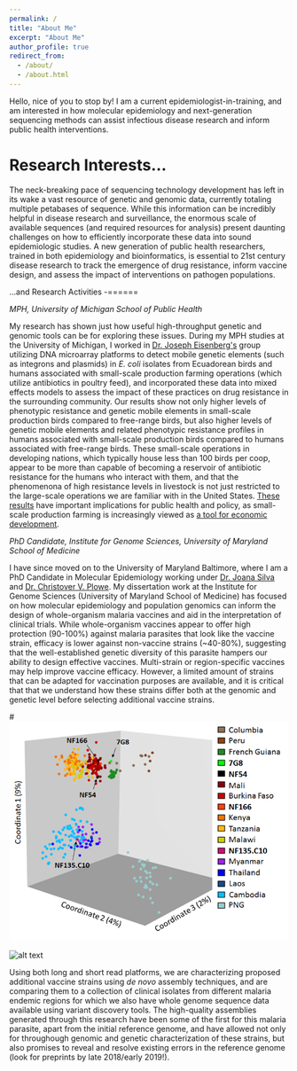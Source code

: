 ```yaml
---
permalink: /
title: "About Me"
excerpt: "About Me"
author_profile: true
redirect_from: 
  - /about/
  - /about.html
---
```


Hello, nice of you to stop by! I am a current epidemiologist-in-training, and am interested in how molecular epidemiology and next-generation sequencing methods can assist infectious disease research and inform public health interventions.

Research Interests...
======
The neck-breaking pace of sequencing technology development has left in its wake a vast resource of genetic and genomic data, currently totaling multiple petabases of sequence. While this information can be incredibly helpful in disease research and surveillance, the enormous scale of available sequences (and required resources for analysis) present daunting challenges on how to efficiently incorporate these data into sound epidemiologic studies. A new generation of public health researchers, trained in both epidemiology and bioinformatics, is essential to 21st century disease research to track the emergence of drug resistance, inform vaccine design, and assess the impact of interventions on pathogen populations. 

\...and Research Activities
-======


*MPH, University of Michigan School of Public Health*

My research has shown just how useful high-throughput genetic and genomic tools can be for exploring these issues. During my MPH studies at the University of Michigan, I worked in [Dr. Joseph Eisenberg's](https://sph.umich.edu/faculty-profiles/eisenberg-joseph.html) group utilizing DNA microarray platforms to detect mobile genetic elements (such as integrons and plasmids) in <i>E. coli</i> isolates from Ecuadorean birds and humans associated with small-scale production farming operations (which utilize antibiotics in poultry feed), and incorporated these data into mixed effects models to assess the impact of these practices on drug resistance in the surrounding community. Our results show not only higher levels of phenotypic resistance and genetic mobile elements in small-scale production birds compared to free-range birds, but also higher levels of genetic mobile elements and related phenotypic resistance profiles in humans associated with small-scale production birds compared to humans associated with free-range birds. These small-scale operations in developing nations, which typically house less than 100 birds per coop, appear to be more than capable of becoming a reservoir of antibiotic resistance for the humans who interact with them, and that the phenomenona of high resistance levels in livestock is not just restricted to the large-scale operations we are familiar with in the United States. [These results](https://doi.org/10.1093/aje/kwx286) have important implications for public health and policy, as small-scale production farming is increasingly viewed as [a tool for economic development](https://www.gatesnotes.com/Development/Why-I-Would-Raise-Chickens).

*PhD Candidate, Institute for Genome Sciences, University of Maryland School of Medicine*

I have since moved on to the University of Maryland Baltimore, where I am a PhD Candidate in Molecular Epidemiology working under [Dr. Joana Silva](http://www.medschool.umaryland.edu/profiles/Carneiro-da-Silva-Joana/) and [Dr. Christover V. Plowe](http://www.medschool.umaryland.edu/profiles/Plowe-Christopher/). My dissertation work at the Institute for Genome Sciences (University of Maryland School of Medicine) has focused on how molecular epidemiology and population genomics can inform the design of whole-organism malaria vaccines and aid in the interpretation of clinical trials. While whole-organism vaccines appear to offer high protection (90-100%) against malaria parasites that look like the vaccine strain, efficacy is lower against non-vaccine strains (~40-80%), suggesting that the well-established genetic diversity of this parasite hampers our ability to design effective vaccines. Multi-strain or region-specific vaccines may help improve vaccine efficacy. However, a limited amount of strains that can be adapted for vaccination purposes are available, and it is critical that that we understand how these strains differ both at the genomic and genetic level before selecting additional vaccine strains. 

#<img src="images/global_pcoa.png" alt="hi" class="inline"/>

![alt text](https://github.com/kmogroethe/kmogroethe.github.io/blob/master/images/global_pcoa.png "PCoA comparing clinical P. falciparum isolates to vaccine strains (bold)")

Using both long and short read platforms, we are characterizing proposed additional vaccine strains using <i>de novo</i> assembly techniques, and are comparing them to a collection of clinical isolates from different malaria endemic regions for which we also have whole genome sequence data available using variant discovery tools. The high-quality assemblies generated through this research have been some of the first for this malaria parasite, apart from the initial reference genome, and have allowed not only for throughough genomic and genetic characterization of these strains, but also promises to reveal and resolve existing errors in the reference genome (look for preprints by late 2018/early 2019!).
